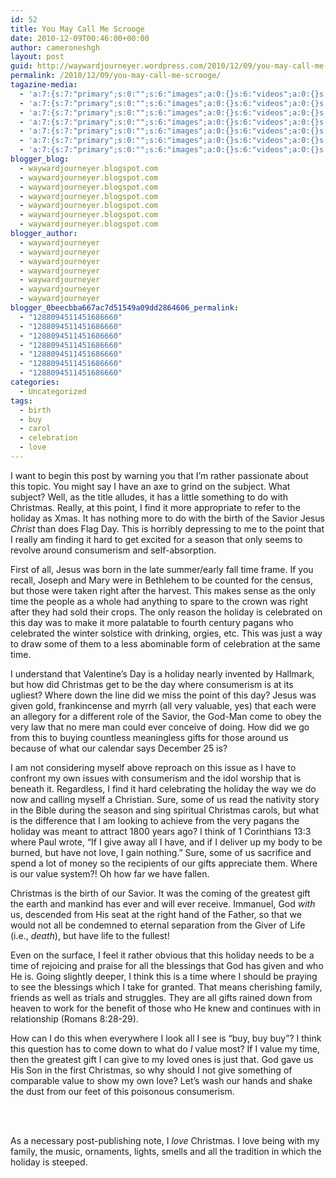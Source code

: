 ```yaml
---
id: 52
title: You May Call Me Scrooge
date: 2010-12-09T00:46:00+00:00
author: cameroneshgh
layout: post
guid: http://waywardjourneyer.wordpress.com/2010/12/09/you-may-call-me-scrooge
permalink: /2010/12/09/you-may-call-me-scrooge/
tagazine-media:
  - 'a:7:{s:7:"primary";s:0:"";s:6:"images";a:0:{}s:6:"videos";a:0:{}s:11:"image_count";s:1:"0";s:6:"author";s:8:"19879429";s:7:"blog_id";s:8:"19280981";s:9:"mod_stamp";s:19:"2011-03-03 21:34:51";}'
  - 'a:7:{s:7:"primary";s:0:"";s:6:"images";a:0:{}s:6:"videos";a:0:{}s:11:"image_count";s:1:"0";s:6:"author";s:8:"19879429";s:7:"blog_id";s:8:"19280981";s:9:"mod_stamp";s:19:"2011-03-03 21:34:51";}'
  - 'a:7:{s:7:"primary";s:0:"";s:6:"images";a:0:{}s:6:"videos";a:0:{}s:11:"image_count";s:1:"0";s:6:"author";s:8:"19879429";s:7:"blog_id";s:8:"19280981";s:9:"mod_stamp";s:19:"2011-03-03 21:34:51";}'
  - 'a:7:{s:7:"primary";s:0:"";s:6:"images";a:0:{}s:6:"videos";a:0:{}s:11:"image_count";s:1:"0";s:6:"author";s:8:"19879429";s:7:"blog_id";s:8:"19280981";s:9:"mod_stamp";s:19:"2011-03-03 21:34:51";}'
  - 'a:7:{s:7:"primary";s:0:"";s:6:"images";a:0:{}s:6:"videos";a:0:{}s:11:"image_count";s:1:"0";s:6:"author";s:8:"19879429";s:7:"blog_id";s:8:"19280981";s:9:"mod_stamp";s:19:"2011-03-03 21:34:51";}'
  - 'a:7:{s:7:"primary";s:0:"";s:6:"images";a:0:{}s:6:"videos";a:0:{}s:11:"image_count";s:1:"0";s:6:"author";s:8:"19879429";s:7:"blog_id";s:8:"19280981";s:9:"mod_stamp";s:19:"2011-03-03 21:34:51";}'
  - 'a:7:{s:7:"primary";s:0:"";s:6:"images";a:0:{}s:6:"videos";a:0:{}s:11:"image_count";s:1:"0";s:6:"author";s:8:"19879429";s:7:"blog_id";s:8:"19280981";s:9:"mod_stamp";s:19:"2011-03-03 21:34:51";}'
blogger_blog:
  - waywardjourneyer.blogspot.com
  - waywardjourneyer.blogspot.com
  - waywardjourneyer.blogspot.com
  - waywardjourneyer.blogspot.com
  - waywardjourneyer.blogspot.com
  - waywardjourneyer.blogspot.com
  - waywardjourneyer.blogspot.com
blogger_author:
  - waywardjourneyer
  - waywardjourneyer
  - waywardjourneyer
  - waywardjourneyer
  - waywardjourneyer
  - waywardjourneyer
  - waywardjourneyer
blogger_0beecbba667ac7d51549a09dd2864606_permalink:
  - "1288094511451686660"
  - "1288094511451686660"
  - "1288094511451686660"
  - "1288094511451686660"
  - "1288094511451686660"
  - "1288094511451686660"
  - "1288094511451686660"
categories:
  - Uncategorized
tags:
  - birth
  - buy
  - carol
  - celebration
  - love
---
```

I want to begin this post by warning you that I&#8217;m rather passionate about this topic. You might say I have an axe to grind on the subject. What subject? Well, as the title alludes, it has a little something to do with Christmas. Really, at this point, I find it more appropriate to refer to the holiday as Xmas. It has nothing more to do with the birth of the Savior Jesus _Christ_ than does Flag Day. This is horribly depressing to me to the point that I really am finding it hard to get excited for a season that only seems to revolve around consumerism and self-absorption.

First of all, Jesus was born in the late summer/early fall time frame. If you recall, Joseph and Mary were in Bethlehem to be counted for the census, but those were taken right after the harvest. This makes sense as the only time the people as a whole had anything to spare to the crown was right after they had sold their crops. The only reason the holiday is celebrated on this day was to make it more palatable to fourth century pagans who celebrated the winter solstice with drinking, orgies, etc. This was just a way to draw some of them to a less abominable form of celebration at the same time.

I understand that Valentine&#8217;s Day is a holiday nearly invented by Hallmark, but how did Christmas get to be the day where consumerism is at its ugliest? Where down the line did we miss the point of this day? Jesus was given gold, frankincense and myrrh (all very valuable, yes) that each were an allegory for a different role of the Savior, the God-Man come to obey the very law that no mere man could ever conceive of doing. How did we go from this to buying countless meaningless gifts for those around us because of what our calendar says December 25 is?

I am not considering myself above reproach on this issue as I have to confront my own issues with consumerism and the idol worship that is beneath it. Regardless, I find it hard celebrating the holiday the way we do now and calling myself a Christian. Sure, some of us read the nativity story in the Bible during the season and sing spiritual Christmas carols, but what is the difference that I am looking to achieve from the very pagans the holiday was meant to attract 1800 years ago? I think of 1 Corinthians 13:3 where Paul wrote, &#8220;If I give away all I have, and if I deliver up my body to be burned, but have not love, I gain nothing.&#8221; Sure, some of us sacrifice and spend a lot of money so the recipients of our gifts appreciate them. Where is our value system?! Oh how far we have fallen.

Christmas is the birth of our Savior. It was the coming of the greatest gift the earth and mankind has ever and will ever receive. Immanuel, God _with_ us, descended from His seat at the right hand of the Father, so that we would not all be condemned to eternal separation from the Giver of Life (i.e., _death_), but have life to the fullest!

Even on the surface, I feel it rather obvious that this holiday needs to be a time of rejoicing and praise for all the blessings that God has given and who He is. Going slightly deeper, I think this is a time where I should be praying to see the blessings which I take for granted. That means cherishing family, friends as well as trials and struggles. They are all gifts rained down from heaven to work for the benefit of those who He knew and continues with in relationship (Romans 8:28-29).

How can I do this when everywhere I look all I see is &#8220;buy, buy buy&#8221;? I think this question has to come down to what do _I_ value most? If I value my time, then the greatest gift I can give to my loved ones is just that. God gave us His Son in the first Christmas, so why should I not give something of comparable value to show my own love? Let&#8217;s wash our hands and shake the dust from our feet of this poisonous consumerism.
  
</br>
  
</br>
  
As a necessary post-publishing note, I _love_ Christmas. I love being with my family, the music, ornaments, lights, smells and all the tradition in which the holiday is steeped.